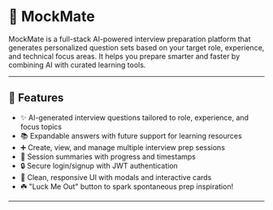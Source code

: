 # 🎯 MockMate

MockMate is a full-stack AI-powered interview preparation platform that generates personalized question sets based on your target role, experience, and technical focus areas. It helps you prepare smarter and faster by combining AI with curated learning tools.

---

## 🧠 Features

- ✨ AI-generated interview questions tailored to role, experience, and focus topics
- 📚 Expandable answers with future support for learning resources
- ➕ Create, view, and manage multiple interview prep sessions
- 🧾 Session summaries with progress and timestamps
- 🔒 Secure login/signup with JWT authentication
- 🎨 Clean, responsive UI with modals and interactive cards
- ☘️ "Luck Me Out" button to spark spontaneous prep inspiration!

---
